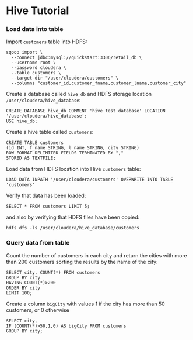 # Hive Tutorial

### Load data into table
Import `customers` table into HDFS:
```
sqoop import \
  --connect jdbc:mysql://quickstart:3306/retail_db \
  --username root \
  --password cloudera \
  --table customers \
  --target-dir "/user/cloudera/customers" \
  --columns "customer_id,customer_fname,customer_lname,customer_city"
```
Create a database called `hive_db` and HDFS storage location `/user/cloudera/hive_database`:
```
CREATE DATABASE hive_db COMMENT 'hive test database' LOCATION '/user/cloudera/hive_database';
USE hive_db;
```
Create a hive table called `customers`:
```
CREATE TABLE customers
(id INT, f_name STRING, l_name STRING, city STRING)
ROW FORMAT DELIMITED FIELDS TERMINATED BY ","
STORED AS TEXTFILE;
```
Load data from HDFS location into Hive `customers` table:
```
LOAD DATA INPATH '/user/cloudera/customers' OVERWRITE INTO TABLE 'customers'
```
Verify that data has been loaded:
```
SELECT * FROM customers LIMIT 5;
```
and also by verifying that HDFS files have been copied:
```
hdfs dfs -ls /user/cloudera/hive_database/customers
```
### Query data from table
Count the number of customers in each city and return the cities with more than 200 customers sorting the results by the name of the city:
```
SELECT city, COUNT(*) FROM customers 
GROUP BY city 
HAVING COUNT(*)>200
ORDER BY city 
LIMIT 100;
```
Create a column `bigCity` with values 1 if the city has more than 50 customers, or 0 otherwise
```
SELECT city,
IF (COUNT(*)>50,1,0) AS bigCity FROM customers
GROUP BY city;
```

